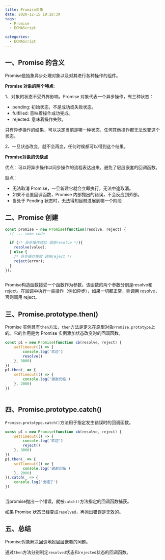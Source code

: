 ```yaml
---
title: Promise对象
date: 2020-12-15 19:28:30
tags: 
  - Promise
  - ECMAScript

categories: 
  - ECMAScript
---
```


## 一、Promise 的含义

Promise是抽象异步处理对象以及对其进行各种操作的组件。



**Promise 对象的两个特点:**

1、对象的状态不受外界影响。Promise 对象代表一个异步操作，有三种状态：

- pending: 初始状态，不是成功或失败状态。
- fulfilled: 意味着操作成功完成。
- rejected: 意味着操作失败。

只有异步操作的结果，可以决定当前是哪一种状态，任何其他操作都无法改变这个状态。

2、一旦状态改变，就不会再变，任何时候都可以得到这个结果。



**Promise对象的优缺点**

优点：可以将异步操作以同步操作的流程表达出来，避免了层层嵌套的回调函数。

缺点：

- 无法取消 Promise，一旦新建它就会立即执行，无法中途取消。
- 如果不设置回调函数，Promise 内部抛出的错误，不会反应到外部。
- 当处于 Pending 状态时，无法得知目前进展到哪一个阶段



## 二、Promise 创建

```javascript
const promise = new Promise(function(resolve, reject) {
  // ... some code

  if (/* 异步操作成功 调用resolve */){
    resolve(value);
  } else {
    /* 异步操作失败 调用reject */
    reject(error);
  }
});
```

![点击并拖拽以移动](data:image/gif;base64,R0lGODlhAQABAPABAP///wAAACH5BAEKAAAALAAAAAABAAEAAAICRAEAOw==)

Promise构造函数接受一个函数作为参数，该函数的两个参数分别是resolve和reject。在回调中执行一些操作（例如异步），如果一切都正常，则调用 resolve，否则调用 reject。



## 三、Promise.prototype.then()

Promise 实例具有`then`方法，`then`方法是定义在原型对象`Promise.prototype`上的。它的作用是为 Promise 实例添加状态改变时的回调函数。

```javascript
const p1 = new Promise(function cb(resolve, reject) {
    setTimeout(() => {
        console.log('欢迎')
        resolve()
    }, 3000)
})
p1.then(_ => {
    setTimeout(() => {
        console.log('谢谢光临')
    }, 2000)
})
```

![点击并拖拽以移动](data:image/gif;base64,R0lGODlhAQABAPABAP///wAAACH5BAEKAAAALAAAAAABAAEAAAICRAEAOw==)



## 四、Promise.prototype.catch()

`Promise.prototype.catch()`方法用于指定发生错误时的回调函数。

```javascript
const p1 = new Promise(function cb(resolve, reject) {
    setTimeout(() => {
        console.log('欢迎')
        reject()
    }, 3000)
})
p1.then(_ => {
    setTimeout(() => {
        console.log('谢谢光临')
    }, 2000)
}).catch(_ => {
    console.log('出错了')
})
```

![点击并拖拽以移动](data:image/gif;base64,R0lGODlhAQABAPABAP///wAAACH5BAEKAAAALAAAAAABAAEAAAICRAEAOw==)

当promise抛出一个错误，就被`catch()`方法指定的回调函数捕获。

如果 Promise 状态已经变成`resolved`，再抛出错误是无效的。



## 五、总结

Promise对象解决回调地狱层层嵌套的问题。

通过`then`方法分别制定`resolved`状态和`rejected`状态的回调函数。